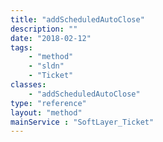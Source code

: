 ```yaml
---
title: "addScheduledAutoClose"
description: ""
date: "2018-02-12"
tags:
    - "method"
    - "sldn"
    - "Ticket"
classes:
    - "addScheduledAutoClose"
type: "reference"
layout: "method"
mainService : "SoftLayer_Ticket"
---
```

